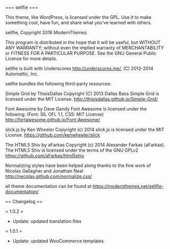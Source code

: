 === sellfie ===

This theme, like WordPress, is licensed under the GPL.
Use it to make something cool, have fun, and share what you've learned with others.

sellfie, Copyright 2016 ModernThemes

This program is distributed in the hope that it will be useful,
but WITHOUT ANY WARRANTY; without even the implied warranty of
MERCHANTABILITY or FITNESS FOR A PARTICULAR PURPOSE.  See the
GNU General Public License for more details.

sellfie is built with Underscores http://underscores.me/, (C) 2012-2014 Automattic, Inc.

sellfie bundles the following third-party resources:

Simple Grid by ThisisDallas Copyright (C) 2013 Dallas Bass
Simple Grid is licensed under the MIT License.
http://thisisdallas.github.io/Simple-Grid/

Font Awesome by Dave Gandy
Font Awesome is licensed under the following: (Font: SIL OFL 1.1, CSS: MIT License)
http://fortawesome.github.io/Font-Awesome/

slick.js by Ken Wheeler Copyright (c) 2014
slick.js is licensed under the MIT License.
https://github.com/kenwheeler/slick 

The HTML5 Shiv by aFarkas Copyright (c) 2014 Alexander Farkas (aFarkas).
The HTML5 Shiv is licensed under the terms of the GNU GPLv2 
https://github.com/aFarkas/html5shiv

Normalizing styles have been helped along thanks to the fine work of
Nicolas Gallagher and Jonathan Neal http://necolas.github.com/normalize.css/

all theme documentation can be found at https://modernthemes.net/sellfie-documentation/ 

== Changelog ==

= 1.0.2 =
* Update: updated translation files

= 1.0.1 =
* Update: updated WooCommerce templates
